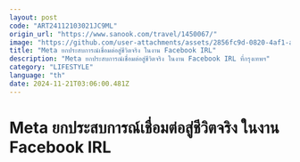 ```yaml
---
layout: post
code: "ART24112103021JC9ML"
origin_url: "https://www.sanook.com/travel/1450067/"
image: "https://github.com/user-attachments/assets/2856fc9d-0820-4af1-a6a6-b4d86d793da3"
title: "Meta ยกประสบการณ์เชื่อมต่อสู่ชีวิตจริง ในงาน Facebook IRL"
description: "Meta ยกประสบการณ์เชื่อมต่อสู่ชีวิตจริง ในงาน Facebook IRL ที่กรุงเทพฯ"
category: "LIFESTYLE"
language: "th"
date: 2024-11-21T03:06:00.481Z
---
```


# Meta ยกประสบการณ์เชื่อมต่อสู่ชีวิตจริง ในงาน Facebook IRL